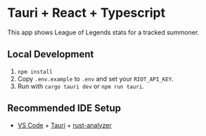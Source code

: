 # Tauri + React + Typescript

This app shows League of Legends stats for a tracked summoner.

## Local Development

1. `npm install`
2. Copy `.env.example` to `.env` and set your `RIOT_API_KEY`.
3. Run with `cargo tauri dev` or `npm run tauri`.

## Recommended IDE Setup

- [VS Code](https://code.visualstudio.com/) + [Tauri](https://marketplace.visualstudio.com/items?itemName=tauri-apps.tauri-vscode) + [rust-analyzer](https://marketplace.visualstudio.com/items?itemName=rust-lang.rust-analyzer)
